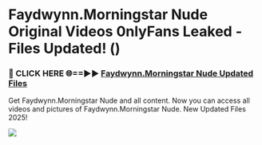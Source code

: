 # Faydwynn.Morningstar Nude Original Videos 0nlyFans Leaked - Files Updated! ()

<h3>🔴 CLICK HERE 🌐==►► <a href="https://tinyurl.com/2p9ay9w9" rel="nofollow">Faydwynn.Morningstar Nude Updated Files</a></h3>

Get Faydwynn.Morningstar Nude and all content. Now you can access all videos and pictures of Faydwynn.Morningstar Nude. New Updated Files 2025!

[![](https://i.imgur.com/KQgVmj3.gif)](https://tinyurl.com/2p9ay9w9)
